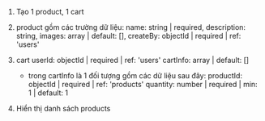 <!-- @format -->

1. Tạo 1 product, 1 cart
2. product gồm các trường dữ liệu:
   name: string | required,
   description: string,
   images: array | default: [],
   createBy: objectId | required | ref: 'users'

3. cart
   userId: objectId | required | ref: 'users'
   cartInfo: array | default: []

   - trong cartInfo là 1 đối tượng gồm các dữ liệu sau đây:
     productId: objectId | required | ref: 'products'
     quantity: number | required | min: 1 | default: 1

4. Hiển thị danh sách products
